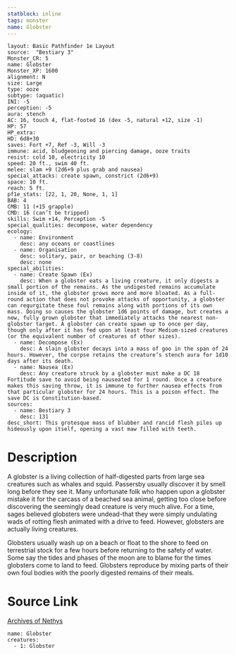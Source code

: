 ```yaml
---
statblock: inline
tags: monster
name: Globster
---
```

```statblock
layout: Basic Pathfinder 1e Layout
source:  "Bestiary 3"
Monster_CR: 5
name: Globster
Monster_XP: 1600
alignment: N
size: Large
type: ooze
subtype: (aquatic)
INI: -5
perception: -5
aura: stench
AC: 16, touch 4, flat-footed 16 (dex -5, natural +12, size -1)
HP: 57
HP_extra: 
HD: 6d8+30
saves: Fort +7, Ref -3, Will -3
immune: acid, bludgeoning and piercing damage, ooze traits
resist: cold 10, electricity 10
speed: 20 ft., swim 40 ft.
melee: slam +9 (2d6+9 plus grab and nausea)
special_attacks: create spawn, constrict (2d6+9)
space: 10 ft.
reach: 5 ft.
pf1e_stats: [22, 1, 20, None, 1, 1]
BAB: 4
CMB: 11 (+15 grapple)
CMD: 16 (can’t be tripped)
skills: Swim +14, Perception -5
special_qualities: decompose, water dependency
ecology:
  - name: Environment
    desc: any oceans or coastlines
  - name: Organisation
    desc: solitary, pair, or beaching (3-8)
    desc: none
special_abilities:
  - name: Create Spawn (Ex)
    desc: When a globster eats a living creature, it only digests a small portion of the remains. As the undigested remains accumulate inside of it, the globster grows more and more bloated. As a full-round action that does not provoke attacks of opportunity, a globster can regurgitate these foul remains along with portions of its own mass. Doing so causes the globster 1d6 points of damage, but creates a new, fully grown globster that immediately attacks the nearest non-globster target. A globster can create spawn up to once per day, though only after it has fed upon at least four Medium-sized creatures (or the equivalent number of creatures of other sizes).
  - name: Decompose (Ex)
    desc: A slain globster decays into a mass of goo in the span of 24 hours. However, the corpse retains the creature’s stench aura for 1d10 days after its death.
  - name: Nausea (Ex)
    desc: Any creature struck by a globster must make a DC 18 Fortitude save to avoid being nauseated for 1 round. Once a creature makes this saving throw, it is immune to further nausea effects from that particular globster for 24 hours. This is a poison effect. The save DC is Constitution-based.
sources:
  - name: Bestiary 3
    desc: 131
desc_short: This grotesque mass of blubber and rancid flesh piles up hideously upon itself, opening a vast maw filled with teeth.
```
# Description
A globster is a living collection of half-digested parts from large sea creatures such as whales and squid. Passersby usually discover it by smell long before they see it. Many unfortunate folk who happen upon a globster mistake it for the carcass of a beached sea animal, getting too close before discovering the seemingly dead creature is very much alive. For a time, sages believed globsters were undead-that they were simply undulating wads of rotting flesh animated with a drive to feed. However, globsters are actually living creatures.

Globsters usually wash up on a beach or float to the shore to feed on terrestrial stock for a few hours before returning to the safety of water. Some say the tides and phases of the moon are to blame for the times globsters come to land to feed. Globsters reproduce by mixing parts of their own foul bodies with the poorly digested remains of their meals.
# Source Link
[Archives of Nethys](https://aonprd.com/MonsterDisplay.aspx?ItemName=Globster)
```encounter-table
name: Globster
creatures:
  - 1: Globster
```
